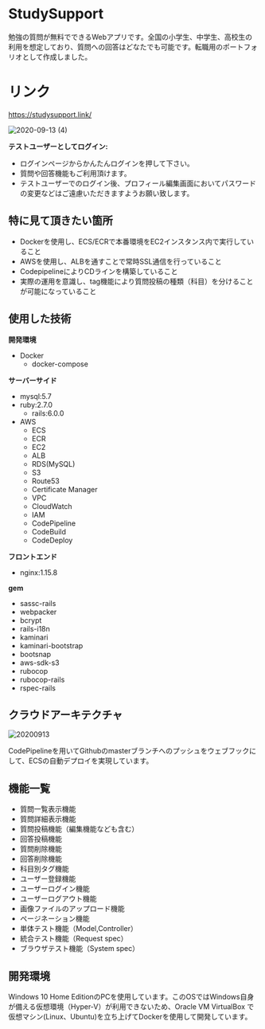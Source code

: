 # StudySupport
勉強の質問が無料でできるWebアプリです。全国の小学生、中学生、高校生の利用を想定しており、質問への回答はどなたでも可能です。転職用のポートフォリオとして作成しました。

# リンク
https://studysupport.link/

![2020-09-13 (4)](https://user-images.githubusercontent.com/59565900/93003741-2ee91b00-f57c-11ea-9bd6-f8dda2d5f97f.png)

**テストユーザーとしてログイン:**
* ログインページからかんたんログインを押して下さい。
* 質問や回答機能もご利用頂けます。
* テストユーザーでのログイン後、プロフィール編集画面においてパスワードの変更などはご遠慮いただきますようお願い致します。

## 特に見て頂きたい箇所
* Dockerを使用し、ECS/ECRで本番環境をEC2インスタンス内で実行していること
* AWSを使用し、ALBを通すことで常時SSL通信を行っていること
* CodepipelineによりCDラインを構築していること
* 実際の運用を意識し、tag機能により質問投稿の種類（科目）を分けることが可能になっていること

## 使用した技術
**開発環境**

 * Docker
   * docker-compose

**サーバーサイド**

 * mysql:5.7
 * ruby:2.7.0
   * rails:6.0.0
 * AWS
   * ECS
   * ECR
   * EC2
   * ALB
   * RDS(MySQL)
   * S3
   * Route53
   * Certificate Manager
   * VPC
   * CloudWatch
   * IAM
   * CodePipeline
   * CodeBuild
   * CodeDeploy
 
**フロントエンド**

 * nginx:1.15.8
 
**gem**
 
 * sassc-rails
 * webpacker
 * bcrypt
 * rails-i18n
 * kaminari
 * kaminari-bootstrap
 * bootsnap
 * aws-sdk-s3
 * rubocop
 * rubocop-rails
 * rspec-rails 
 
## クラウドアーキテクチャ
![20200913](https://user-images.githubusercontent.com/59565900/93004532-ce111100-f582-11ea-9546-c761cda9c135.png)

CodePipelineを用いてGithubのmasterブランチへのプッシュをウェブフックにして、ECSの自動デプロイを実現しています。

 
## 機能一覧
* 質問一覧表示機能
* 質問詳細表示機能
* 質問投稿機能（編集機能なども含む）
* 回答投稿機能
* 質問削除機能
* 回答削除機能
* 科目別タグ機能
* ユーザー登録機能
* ユーザーログイン機能
* ユーザーログアウト機能
* 画像ファイルのアップロード機能
* ページネーション機能
* 単体テスト機能（Model,Controller）
* 統合テスト機能（Request spec）
* ブラウザテスト機能（System spec）
 
## 開発環境
 Windows 10 Home EditionのPCを使用しています。このOSではWindows自身が備える仮想環境（Hyper-V）が利用できないため、Oracle VM VirtualBox
 で仮想マシン(Linux、Ubuntu)を立ち上げてDockerを使用して開発しています。
